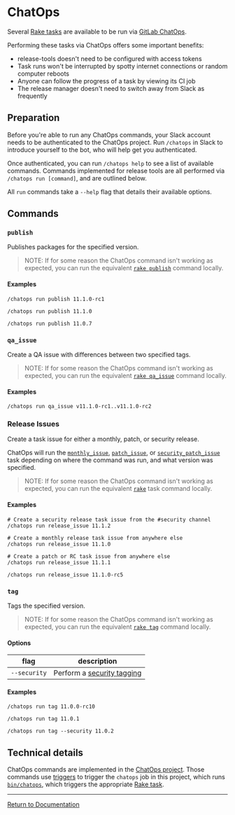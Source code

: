 # ChatOps

Several [Rake tasks](./rake-tasks.md) are available to be run via [GitLab
ChatOps][chatops].

Performing these tasks via ChatOps offers some important benefits:

- release-tools doesn't need to be configured with access tokens
- Task runs won't be interrupted by spotty internet connections or
  random computer reboots
- Anyone can follow the progress of a task by viewing its CI job
- The release manager doesn't need to switch away from Slack as frequently

[chatops]: https://gitlab.com/gitlab-com/chatops

## Preparation

Before you're able to run any ChatOps commands, your Slack account needs to be
authenticated to the ChatOps project. Run `/chatops` in Slack to introduce
yourself to the bot, who will help get you authenticated.

Once authenticated, you can run `/chatops help` to see a list of available
commands. Commands implemented for release tools are all performed via `/chatops
run [command]`, and are outlined below.

All `run` commands take a `--help` flag that details their available options.

## Commands

### `publish`

Publishes packages for the specified version.

> NOTE: If for some reason the ChatOps command isn't working as expected, you
> can run the equivalent [`rake publish`](./rake-tasks.md#publishversion)
> command locally.

#### Examples

```
/chatops run publish 11.1.0-rc1

/chatops run publish 11.1.0

/chatops run publish 11.0.7
```

### `qa_issue`

Create a QA issue with differences between two specified tags.

> NOTE: If for some reason the ChatOps command isn't working as expected, you
> can run the equivalent [`rake qa_issue`](./rake-tasks.md#qa_issuefromtoversion)
> command locally.

#### Examples

```
/chatops run qa_issue v11.1.0-rc1..v11.1.0-rc2
```

### Release Issues

Create a task issue for either a monthly, patch, or security release.

ChatOps will run the [`monthly_issue`], [`patch_issue`], or
[`security_patch_issue`] task depending on where the command was run, and what
version was specified.

> NOTE: If for some reason the ChatOps command isn't working as expected, you
> can run the equivalent [`rake`](./rake-tasks.md) task command locally.

[`monthly_issue`]: ./rake-tasks.md#monthly_issueversion
[`patch_issue`]: ./rake-tasks.md#patch_issueversion
[`security_patch_issue`]: ./rake-tasks.md#security_patch_issueversion

#### Examples

```
# Create a security release task issue from the #security channel
/chatops run release_issue 11.1.2
```

```
# Create a monthly release task issue from anywhere else
/chatops run release_issue 11.1.0
```

```
# Create a patch or RC task issue from anywhere else
/chatops run release_issue 11.1.1

/chatops run release_issue 11.1.0-rc5
```

### `tag`

Tags the specified version.

> NOTE: If for some reason the ChatOps command isn't working as expected, you
> can run the equivalent [`rake tag`](./rake-tasks.md#tagversion)
> command locally.

#### Options

| flag         | description                                                       |
| ----         | -----------                                                       |
| `--security` | Perform a [security tagging](./rake-tasks.md#tag_securityversion) |

#### Examples

```
/chatops run tag 11.0.0-rc10

/chatops run tag 11.0.1

/chatops run tag --security 11.0.2
```

## Technical details

ChatOps commands are implemented in the [ChatOps project][chatops-commands].
Those commands use [triggers](https://docs.gitlab.com/ee/ci/triggers/) to
trigger the `chatops` job in this project, which runs
[`bin/chatops`](../bin/chatops), which triggers the appropriate [Rake
task](./rake-tasks.md).

[chatops-commands]: https://gitlab.com/gitlab-com/chatops/tree/master/lib/chatops/commands

---

[Return to Documentation](../README.md#documentation)
